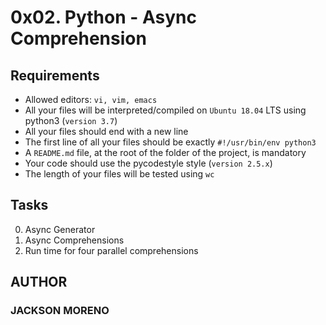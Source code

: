 # 0x02. Python - Async Comprehension

## Requirements

+ Allowed editors: `vi, vim, emacs`
+ All your files will be interpreted/compiled on `Ubuntu 18.04` LTS using python3 (`version 3.7`)
+ All your files should end with a new line
+ The first line of all your files should be exactly `#!/usr/bin/env python3`
+ A `README.md` file, at the root of the folder of the project, is mandatory
+ Your code should use the pycodestyle style (`version 2.5.x`)
+ The length of your files will be tested using `wc`

## Tasks

0. Async Generator
1. Async Comprehensions
2. Run time for four parallel comprehensions

## AUTHOR

### JACKSON MORENO
